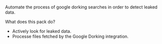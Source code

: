 Automate the process of google dorking searches in order to detect leaked data.

What does this pack do?

* Actively look for leaked data.
* Processe files fetched by the Google Dorking integration.